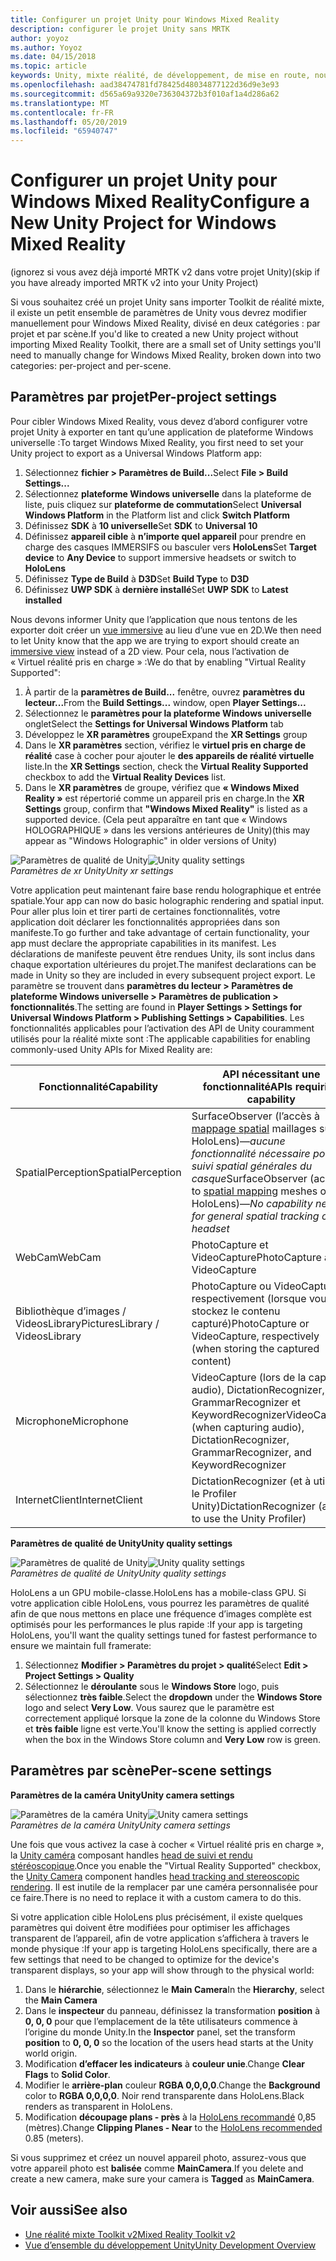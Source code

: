 ```yaml
---
title: Configurer un projet Unity pour Windows Mixed Reality
description: configurer le projet Unity sans MRTK
author: yoyoz
ms.author: Yoyoz
ms.date: 04/15/2018
ms.topic: article
keywords: Unity, mixte réalité, de développement, de mise en route, nouveau projet
ms.openlocfilehash: aad38474781fd78425d48034877122d36d9e3e93
ms.sourcegitcommit: d565a69a9320e736304372b3f010af1a4d286a62
ms.translationtype: MT
ms.contentlocale: fr-FR
ms.lasthandoff: 05/20/2019
ms.locfileid: "65940747"
---
```

# <a name="configure-a-new-unity-project-for-windows-mixed-reality"></a><span data-ttu-id="e255b-104">Configurer un projet Unity pour Windows Mixed Reality</span><span class="sxs-lookup"><span data-stu-id="e255b-104">Configure a New Unity Project for Windows Mixed Reality</span></span> 

<span data-ttu-id="e255b-105">(ignorez si vous avez déjà importé MRTK v2 dans votre projet Unity)</span><span class="sxs-lookup"><span data-stu-id="e255b-105">(skip if you have already imported MRTK v2 into your Unity Project)</span></span>

<span data-ttu-id="e255b-106">Si vous souhaitez créé un projet Unity sans importer Toolkit de réalité mixte, il existe un petit ensemble de paramètres de Unity vous devrez modifier manuellement pour Windows Mixed Reality, divisé en deux catégories : par projet et par scène.</span><span class="sxs-lookup"><span data-stu-id="e255b-106">If you'd like to created a new Unity project without importing Mixed Reality Toolkit, there are a small set of Unity settings you'll need to manually change for Windows Mixed Reality, broken down into two categories: per-project and per-scene.</span></span>

## <a name="per-project-settings"></a><span data-ttu-id="e255b-107">Paramètres par projet</span><span class="sxs-lookup"><span data-stu-id="e255b-107">Per-project settings</span></span>

<span data-ttu-id="e255b-108">Pour cibler Windows Mixed Reality, vous devez d’abord configurer votre projet Unity à exporter en tant qu’une application de plateforme Windows universelle :</span><span class="sxs-lookup"><span data-stu-id="e255b-108">To target Windows Mixed Reality, you first need to set your Unity project to export as a Universal Windows Platform app:</span></span>
1. <span data-ttu-id="e255b-109">Sélectionnez **fichier > Paramètres de Build...**</span><span class="sxs-lookup"><span data-stu-id="e255b-109">Select **File > Build Settings...**</span></span>
2. <span data-ttu-id="e255b-110">Sélectionnez **plateforme Windows universelle** dans la plateforme de liste, puis cliquez sur **plateforme de commutation**</span><span class="sxs-lookup"><span data-stu-id="e255b-110">Select **Universal Windows Platform** in the Platform list and click **Switch Platform**</span></span>
3. <span data-ttu-id="e255b-111">Définissez **SDK** à **10 universelle**</span><span class="sxs-lookup"><span data-stu-id="e255b-111">Set **SDK** to **Universal 10**</span></span>
4. <span data-ttu-id="e255b-112">Définissez **appareil cible** à **n’importe quel appareil** pour prendre en charge des casques IMMERSIFS ou basculer vers **HoloLens**</span><span class="sxs-lookup"><span data-stu-id="e255b-112">Set **Target device** to **Any Device** to support immersive headsets or switch to **HoloLens**</span></span>
5. <span data-ttu-id="e255b-113">Définissez **Type de Build** à **D3D**</span><span class="sxs-lookup"><span data-stu-id="e255b-113">Set **Build Type** to **D3D**</span></span>
6. <span data-ttu-id="e255b-114">Définissez **UWP SDK** à **dernière installé**</span><span class="sxs-lookup"><span data-stu-id="e255b-114">Set **UWP SDK** to **Latest installed**</span></span>

<span data-ttu-id="e255b-115">Nous devons informer Unity que l’application que nous tentons de les exporter doit créer un [vue immersive](app-views.md) au lieu d’une vue en 2D.</span><span class="sxs-lookup"><span data-stu-id="e255b-115">We then need to let Unity know that the app we are trying to export should create an [immersive view](app-views.md) instead of a 2D view.</span></span> <span data-ttu-id="e255b-116">Pour cela, nous l’activation de « Virtuel réalité pris en charge » :</span><span class="sxs-lookup"><span data-stu-id="e255b-116">We do that by enabling "Virtual Reality Supported":</span></span>
1. <span data-ttu-id="e255b-117">À partir de la **paramètres de Build...**  fenêtre, ouvrez **paramètres du lecteur...**</span><span class="sxs-lookup"><span data-stu-id="e255b-117">From the **Build Settings...** window, open **Player Settings...**</span></span>
2. <span data-ttu-id="e255b-118">Sélectionnez le **paramètres pour la plateforme Windows universelle** onglet</span><span class="sxs-lookup"><span data-stu-id="e255b-118">Select the **Settings for Universal Windows Platform** tab</span></span>
3. <span data-ttu-id="e255b-119">Développez le **XR paramètres** groupe</span><span class="sxs-lookup"><span data-stu-id="e255b-119">Expand the **XR Settings** group</span></span>
4. <span data-ttu-id="e255b-120">Dans le **XR paramètres** section, vérifiez le **virtuel pris en charge de réalité** case à cocher pour ajouter le **des appareils de réalité virtuelle** liste.</span><span class="sxs-lookup"><span data-stu-id="e255b-120">In the **XR Settings** section, check the **Virtual Reality Supported** checkbox to add the **Virtual Reality Devices** list.</span></span>
5. <span data-ttu-id="e255b-121">Dans le **XR paramètres** de groupe, vérifiez que **« Windows Mixed Reality »** est répertorié comme un appareil pris en charge.</span><span class="sxs-lookup"><span data-stu-id="e255b-121">In the **XR Settings** group, confirm that **"Windows Mixed Reality"** is listed as a supported device.</span></span> <span data-ttu-id="e255b-122">(Cela peut apparaître en tant que « Windows HOLOGRAPHIQUE » dans les versions antérieures de Unity)</span><span class="sxs-lookup"><span data-stu-id="e255b-122">(this may appear as "Windows Holographic" in older versions of Unity)</span></span>

<span data-ttu-id="e255b-123">![Paramètres de qualité de Unity](images/getting-started-unity-quality-settings.jpg)</span><span class="sxs-lookup"><span data-stu-id="e255b-123">![Unity quality settings](images/getting-started-unity-quality-settings.jpg)</span></span><br>
<span data-ttu-id="e255b-124">*Paramètres de xr Unity*</span><span class="sxs-lookup"><span data-stu-id="e255b-124">*Unity xr settings*</span></span>

<span data-ttu-id="e255b-125">Votre application peut maintenant faire base rendu holographique et entrée spatiale.</span><span class="sxs-lookup"><span data-stu-id="e255b-125">Your app can now do basic holographic rendering and spatial input.</span></span> <span data-ttu-id="e255b-126">Pour aller plus loin et tirer parti de certaines fonctionnalités, votre application doit déclarer les fonctionnalités appropriées dans son manifeste.</span><span class="sxs-lookup"><span data-stu-id="e255b-126">To go further and take advantage of certain functionality, your app must declare the appropriate capabilities in its manifest.</span></span> <span data-ttu-id="e255b-127">Les déclarations de manifeste peuvent être rendues Unity, ils sont inclus dans chaque exportation ultérieures du projet.</span><span class="sxs-lookup"><span data-stu-id="e255b-127">The manifest declarations can be made in Unity so they are included in every subsequent project export.</span></span> <span data-ttu-id="e255b-128">Le paramètre se trouvent dans **paramètres du lecteur > Paramètres de plateforme Windows universelle > Paramètres de publication > fonctionnalités**.</span><span class="sxs-lookup"><span data-stu-id="e255b-128">The setting are found in **Player Settings > Settings for Universal Windows Platform > Publishing Settings > Capabilities**.</span></span> <span data-ttu-id="e255b-129">Les fonctionnalités applicables pour l’activation des API de Unity couramment utilisés pour la réalité mixte sont :</span><span class="sxs-lookup"><span data-stu-id="e255b-129">The applicable capabilities for enabling commonly-used Unity APIs for Mixed Reality are:</span></span>

|  <span data-ttu-id="e255b-130">Fonctionnalité</span><span class="sxs-lookup"><span data-stu-id="e255b-130">Capability</span></span>  |  <span data-ttu-id="e255b-131">API nécessitant une fonctionnalité</span><span class="sxs-lookup"><span data-stu-id="e255b-131">APIs requiring capability</span></span> | 
|----------|----------|
|  <span data-ttu-id="e255b-132">SpatialPerception</span><span class="sxs-lookup"><span data-stu-id="e255b-132">SpatialPerception</span></span>  |  <span data-ttu-id="e255b-133">SurfaceObserver (l’accès à [mappage spatial](spatial-mapping.md) maillages sur HoloLens)&mdash;*aucune fonctionnalité nécessaire pour le suivi spatial générales du casque*</span><span class="sxs-lookup"><span data-stu-id="e255b-133">SurfaceObserver (access to [spatial mapping](spatial-mapping.md) meshes on HoloLens)&mdash;*No capability needed for general spatial tracking of the headset*</span></span> | 
|  <span data-ttu-id="e255b-134">WebCam</span><span class="sxs-lookup"><span data-stu-id="e255b-134">WebCam</span></span>  |  <span data-ttu-id="e255b-135">PhotoCapture et VideoCapture</span><span class="sxs-lookup"><span data-stu-id="e255b-135">PhotoCapture and VideoCapture</span></span> | 
|  <span data-ttu-id="e255b-136">Bibliothèque d’images / VideosLibrary</span><span class="sxs-lookup"><span data-stu-id="e255b-136">PicturesLibrary / VideosLibrary</span></span>  |  <span data-ttu-id="e255b-137">PhotoCapture ou VideoCapture, respectivement (lorsque vous stockez le contenu capturé)</span><span class="sxs-lookup"><span data-stu-id="e255b-137">PhotoCapture or VideoCapture, respectively (when storing the captured content)</span></span> | 
|  <span data-ttu-id="e255b-138">Microphone</span><span class="sxs-lookup"><span data-stu-id="e255b-138">Microphone</span></span>  |  <span data-ttu-id="e255b-139">VideoCapture (lors de la capture audio), DictationRecognizer, GrammarRecognizer et KeywordRecognizer</span><span class="sxs-lookup"><span data-stu-id="e255b-139">VideoCapture (when capturing audio), DictationRecognizer, GrammarRecognizer, and KeywordRecognizer</span></span> | 
|  <span data-ttu-id="e255b-140">InternetClient</span><span class="sxs-lookup"><span data-stu-id="e255b-140">InternetClient</span></span>  |  <span data-ttu-id="e255b-141">DictationRecognizer (et à utiliser le Profiler Unity)</span><span class="sxs-lookup"><span data-stu-id="e255b-141">DictationRecognizer (and to use the Unity Profiler)</span></span> | 

<span data-ttu-id="e255b-142">**Paramètres de qualité de Unity**</span><span class="sxs-lookup"><span data-stu-id="e255b-142">**Unity quality settings**</span></span>

<span data-ttu-id="e255b-143">![Paramètres de qualité de Unity](images/getting-started-unity-quality-settings.jpg)</span><span class="sxs-lookup"><span data-stu-id="e255b-143">![Unity quality settings](images/getting-started-unity-quality-settings.jpg)</span></span><br>
<span data-ttu-id="e255b-144">*Paramètres de qualité de Unity*</span><span class="sxs-lookup"><span data-stu-id="e255b-144">*Unity quality settings*</span></span>

<span data-ttu-id="e255b-145">HoloLens a un GPU mobile-classe.</span><span class="sxs-lookup"><span data-stu-id="e255b-145">HoloLens has a mobile-class GPU.</span></span> <span data-ttu-id="e255b-146">Si votre application cible HoloLens, vous pourrez les paramètres de qualité afin de que nous mettons en place une fréquence d’images complète est optimisés pour les performances le plus rapide :</span><span class="sxs-lookup"><span data-stu-id="e255b-146">If your app is targeting HoloLens, you'll want the quality settings tuned for fastest performance to ensure we maintain full framerate:</span></span>
1. <span data-ttu-id="e255b-147">Sélectionnez **Modifier > Paramètres du projet > qualité**</span><span class="sxs-lookup"><span data-stu-id="e255b-147">Select **Edit > Project Settings > Quality**</span></span>
2. <span data-ttu-id="e255b-148">Sélectionnez le **déroulante** sous le **Windows Store** logo, puis sélectionnez **très faible**.</span><span class="sxs-lookup"><span data-stu-id="e255b-148">Select the **dropdown** under the **Windows Store** logo and select **Very Low**.</span></span> <span data-ttu-id="e255b-149">Vous saurez que le paramètre est correctement appliqué lorsque la zone de la colonne du Windows Store et **très faible** ligne est verte.</span><span class="sxs-lookup"><span data-stu-id="e255b-149">You'll know the setting is applied correctly when the box in the Windows Store column and **Very Low** row is green.</span></span>

## <a name="per-scene-settings"></a><span data-ttu-id="e255b-150">Paramètres par scène</span><span class="sxs-lookup"><span data-stu-id="e255b-150">Per-scene settings</span></span>

<span data-ttu-id="e255b-151">**Paramètres de la caméra Unity**</span><span class="sxs-lookup"><span data-stu-id="e255b-151">**Unity camera settings**</span></span>

<span data-ttu-id="e255b-152">![Paramètres de la caméra Unity](images/Unitycamerasettings.png)</span><span class="sxs-lookup"><span data-stu-id="e255b-152">![Unity camera settings](images/Unitycamerasettings.png)</span></span><br>
<span data-ttu-id="e255b-153">*Paramètres de la caméra Unity*</span><span class="sxs-lookup"><span data-stu-id="e255b-153">*Unity camera settings*</span></span>

<span data-ttu-id="e255b-154">Une fois que vous activez la case à cocher « Virtuel réalité pris en charge », la [Unity caméra](camera-in-unity.md) composant handles [head de suivi et rendu stéréoscopique](rendering.md).</span><span class="sxs-lookup"><span data-stu-id="e255b-154">Once you enable the "Virtual Reality Supported" checkbox, the [Unity Camera](camera-in-unity.md) component handles [head tracking and stereoscopic rendering](rendering.md).</span></span> <span data-ttu-id="e255b-155">Il est inutile de la remplacer par une caméra personnalisée pour ce faire.</span><span class="sxs-lookup"><span data-stu-id="e255b-155">There is no need to replace it with a custom camera to do this.</span></span>

<span data-ttu-id="e255b-156">Si votre application cible HoloLens plus précisément, il existe quelques paramètres qui doivent être modifiées pour optimiser les affichages transparent de l’appareil, afin de votre application s’affichera à travers le monde physique :</span><span class="sxs-lookup"><span data-stu-id="e255b-156">If your app is targeting HoloLens specifically, there are a few settings that need to be changed to optimize for the device's transparent displays, so your app will show through to the physical world:</span></span>
1. <span data-ttu-id="e255b-157">Dans le **hiérarchie**, sélectionnez le **Main Camera**</span><span class="sxs-lookup"><span data-stu-id="e255b-157">In the **Hierarchy**, select the **Main Camera**</span></span>
2. <span data-ttu-id="e255b-158">Dans le **inspecteur** du panneau, définissez la transformation **position** à **0, 0, 0** pour que l’emplacement de la tête utilisateurs commence à l’origine du monde Unity.</span><span class="sxs-lookup"><span data-stu-id="e255b-158">In the **Inspector** panel, set the transform **position** to **0, 0, 0** so the location of the users head starts at the Unity world origin.</span></span>
3. <span data-ttu-id="e255b-159">Modification **d’effacer les indicateurs** à **couleur unie**.</span><span class="sxs-lookup"><span data-stu-id="e255b-159">Change **Clear Flags** to **Solid Color**.</span></span>
4. <span data-ttu-id="e255b-160">Modifier le **arrière-plan** couleur **RGBA 0,0,0,0**.</span><span class="sxs-lookup"><span data-stu-id="e255b-160">Change the **Background** color to **RGBA 0,0,0,0**.</span></span> <span data-ttu-id="e255b-161">Noir rend transparente dans HoloLens.</span><span class="sxs-lookup"><span data-stu-id="e255b-161">Black renders as transparent in HoloLens.</span></span>
5. <span data-ttu-id="e255b-162">Modification **découpage plans - près** à la [HoloLens recommandé](camera-in-unity.md#clip-planes) 0,85 (mètres).</span><span class="sxs-lookup"><span data-stu-id="e255b-162">Change **Clipping Planes - Near** to the [HoloLens recommended](camera-in-unity.md#clip-planes) 0.85 (meters).</span></span>

<span data-ttu-id="e255b-163">Si vous supprimez et créez un nouvel appareil photo, assurez-vous que votre appareil photo est **balisée** comme **MainCamera**.</span><span class="sxs-lookup"><span data-stu-id="e255b-163">If you delete and create a new camera, make sure your camera is **Tagged** as **MainCamera**.</span></span>


## <a name="see-also"></a><span data-ttu-id="e255b-164">Voir aussi</span><span class="sxs-lookup"><span data-stu-id="e255b-164">See also</span></span>
* [<span data-ttu-id="e255b-165">Une réalité mixte Toolkit v2</span><span class="sxs-lookup"><span data-stu-id="e255b-165">Mixed Reality Toolkit v2</span></span>](mrtk-getting-started.md)
* [<span data-ttu-id="e255b-166">Vue d’ensemble du développement Unity</span><span class="sxs-lookup"><span data-stu-id="e255b-166">Unity Development Overview</span></span>](unity-development-overview.md)
